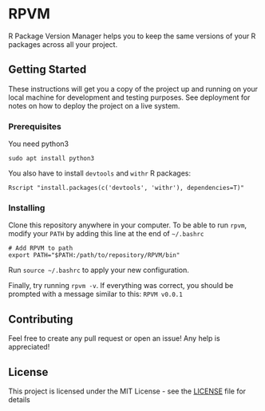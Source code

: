 # RPVM

R Package Version Manager helps you to keep the same versions of your R packages across all your project.
## Getting Started

These instructions will get you a copy of the project up and running on your local machine for development and testing purposes. See deployment for notes on how to deploy the project on a live system.

### Prerequisites

You need python3

`sudo apt install python3`

You also have to install `devtools` and `withr` R packages:

`Rscript "install.packages(c('devtools', 'withr'), dependencies=T)"`

### Installing

Clone this repository anywhere in your computer. To be able to run `rpvm`, modify your `PATH` by adding this line at the end of `~/.bashrc`

```
# Add RPVM to path
export PATH="$PATH:/path/to/repository/RPVM/bin"
```

Run `source ~/.bashrc` to apply your new configuration.

Finally, try running `rpvm -v`. If everything was correct, you should be prompted with a message similar to this:
`RPVM v0.0.1`

## Contributing

Feel free to create any pull request or open an issue! Any help is appreciated!

## License

This project is licensed under the MIT License - see the [LICENSE](LICENSE) file for details
